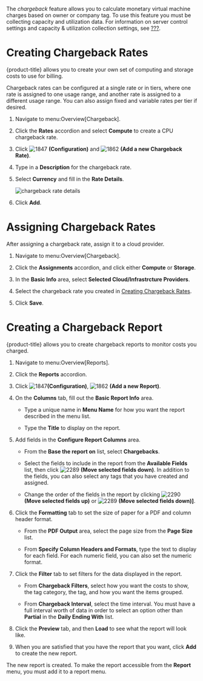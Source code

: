 The *chargeback* feature allows you to calculate monetary virtual
machine charges based on owner or company tag. To use this feature you
must be collecting capacity and utilization data. For information on
server control settings and capacity & utilization collection settings,
see [???](#cf-caputils).

# Creating Chargeback Rates

{product-title} allows you to create your own set of computing and
storage costs to use for billing.

Chargeback rates can be configured at a single rate or in tiers, where
one rate is assigned to one usage range, and another rate is assigned to
a different usage range. You can also assign fixed and variable rates
per tier if desired.

1.  Navigate to menu:Overview\[Chargeback\].

2.  Click the **Rates** accordion and select **Compute** to create a CPU
    chargeback rate.

3.  Click ![1847](1847.png) **(Configuration)** and ![1862](1862.png)
    **(Add a new Chargeback Rate)**.

4.  Type in a **Description** for the chargeback rate.

5.  Select **Currency** and fill in the **Rate Details**.
    
    ![chargeback rate details](chargeback-rate-details.png)

6.  Click **Add**.

# Assigning Chargeback Rates

After assigning a chargeback rate, assign it to a cloud provider.

1.  Navigate to menu:Overview\[Chargeback\].

2.  Click the **Assignments** accordion, and click either **Compute** or
    **Storage**.

3.  In the **Basic Info** area, select **Selected Cloud/Infrastrcture
    Providers**.

4.  Select the chargeback rate you created in [Creating Chargeback
    Rates](#_to_create_chargeback_rates).

5.  Click **Save**.

# Creating a Chargeback Report

{product-title} allows you to create chargeback reports to monitor costs
you charged.

1.  Navigate to menu:Overview\[Reports\].

2.  Click the **Reports** accordion.

3.  Click ![1847](1847.png)**(Configuration)**, ![1862](1862.png) **(Add
    a new Report)**.

4.  On the **Columns** tab, fill out the **Basic Report Info** area.
    
      - Type a unique name in **Menu Name** for how you want the report
        described in the menu list.
    
      - Type the **Title** to display on the report.

5.  Add fields in the **Configure Report Columns** area.
    
      - From the **Base the report on** list, select **Chargebacks**.
    
      - Select the fields to include in the report from the **Available
        Fields** list, then click ![2289](2289.png) **(Move selected
        fields down)**. In addition to the fields, you can also select
        any tags that you have created and assigned.
    
      - Change the order of the fields in the report by clicking
        ![2290](2290.png) **(Move selected fields up)** or
        ![2289](2289.png) **(Move selected fields down)\]**.

6.  Click the **Formatting** tab to set the size of paper for a PDF and
    column header format.
    
      - From the **PDF Output** area, select the page size from the
        **Page Size** list.
    
      - From **Specify Column Headers and Formats**, type the text to
        display for each field. For each numeric field, you can also set
        the numeric format.

7.  Click the **Filter** tab to set filters for the data displayed in
    the report.
    
      - From **Chargeback Filters**, select how you want the costs to
        show, the tag category, the tag, and how you want the items
        grouped.
    
      - From **Chargeback Interval**, select the time interval. You must
        have a full interval worth of data in order to select an option
        other than **Partial** in the **Daily Ending With** list.

8.  Click the **Preview** tab, and then **Load** to see what the report
    will look like.

9.  When you are satisfied that you have the report that you want, click
    **Add** to create the new report.

The new report is created. To make the report accessible from the
**Report** menu, you must add it to a report menu.
